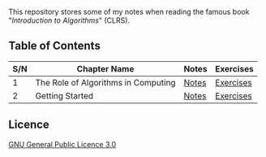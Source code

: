 This repository stores some of my notes when reading the famous book "_Introduction to Algorithms_" (CLRS).

## Table of Contents

S/N | Chapter Name | Notes | Exercises
--- | ------------ | ----- | ---------
1 | The Role of Algorithms in Computing | [Notes](docs/01.md) | [Exercises](docs/01.md)
2 | Getting Started | [Notes](docs/01.md) | [Exercises](docs/01.md)

## Licence

[GNU General Public Licence 3.0](LICENSE)
